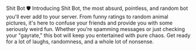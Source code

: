 Shit Bot 🛡️
Introducing Shit Bot, the most absurd, pointless, and random bot you'll ever add to your server. From funny ratings to random animal pictures, it's here to confuse your friends and provide you with some seriously weird fun. Whether you’re spamming messages or just checking your "gayrate," this bot will keep you entertained with pure chaos. Get ready for a lot of laughs, randomness, and a whole lot of nonsense.
